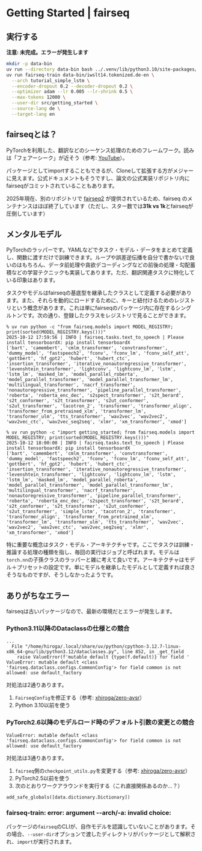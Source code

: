 # Getting Started | fairseq

## 実行する

**注意: 未完成。エラーが発生します**

```sh
mkdir -p data-bin
uv run --directory data-bin bash ../.venv/lib/python3.10/site-packages/fairseq/examples/translation/prepare-iwslt14.sh
uv run fairseq-train data-bin/iwslt14.tokenized.de-en \
  --arch tutorial_simple_lstm \
  --encoder-dropout 0.2 --decoder-dropout 0.2 \
  --optimizer adam --lr 0.005 --lr-shrink 0.5 \
  --max-tokens 12000 \
  --user-dir src/getting_started \
  --source-lang de \
  --target-lang en
```

## fairseqとは？

PyTorchを利用した、翻訳などのシーケンス処理のためのフレームワーク。読みは「フェアーシーク」が近そう（参考: [YouTube](https://www.youtube.com/watch?v=t6JjlNVuBUQ)）。

パッケージとしてimportすることもできるが、Cloneして拡張する方がメジャーに見えます。公式ドキュメントもそうですし、論文の公式実装リポジトリ内にfairseqがコミットされていることもあります。

2025年現在、別のリポジトリで [fairseq2](https://github.com/facebookresearch/fairseq2) が提供されているため、fairseq のメンテナンスはほぼ終了しています（ただし、スター数では**31k vs 1k**とfairseqが圧倒しています）

## メンタルモデル

PyTorchのラッパーです。YAMLなどでタスク・モデル・データをまとめて定義し、関数に渡すだけで訓練できます。ループや誤差逆伝播を自分で書かないで良いのはもちろん、データ前処理や貪欲デコーディングなどの前後の処理・勾配蓄積などの学習テクニックも実装してあります。ただ、翻訳関連タスクに特化している印象はあります。

タスクやモデルはfairseqの基底型を継承したクラスとして定義する必要があります。また、それらを動的にロードするために、キーと紐付けるためのレジストリという概念があります。これは単にfairseqのパッケージ内に存在するシングルトンです。次の通り、登録したクラスをレジストリで見ることができます。

```console
% uv run python -c "from fairseq.models import MODEL_REGISTRY; print(sorted(MODEL_REGISTRY.keys()))"
2025-10-12 17:59:56 | INFO | fairseq.tasks.text_to_speech | Please install tensorboardX: pip install tensorboardX
['bart', 'camembert', 'cmlm_transformer', 'convtransformer', 'dummy_model', 'fastspeech2', 'fconv', 'fconv_lm', 'fconv_self_att', 'gottbert', 'hf_gpt2', 'hubert', 'hubert_ctc', 'insertion_transformer', 'iterative_nonautoregressive_transformer', 'levenshtein_transformer', 'lightconv', 'lightconv_lm', 'lstm', 'lstm_lm', 'masked_lm', 'model_parallel_roberta', 'model_parallel_transformer', 'model_parallel_transformer_lm', 'multilingual_transformer', 'nacrf_transformer', 'nonautoregressive_transformer', 'pipeline_parallel_transformer', 'roberta', 'roberta_enc_dec', 's2spect_transformer', 's2t_berard', 's2t_conformer', 's2t_transformer', 's2ut_conformer', 's2ut_transformer', 'tacotron_2', 'transformer', 'transformer_align', 'transformer_from_pretrained_xlm', 'transformer_lm', 'transformer_ulm', 'tts_transformer', 'wav2vec', 'wav2vec2', 'wav2vec_ctc', 'wav2vec_seq2seq', 'xlmr', 'xm_transformer', 'xmod']

% uv run python -c "import getting_started; from fairseq.models import MODEL_REGISTRY; print(sorted(MODEL_REGISTRY.keys()))" 
2025-10-12 18:00:00 | INFO | fairseq.tasks.text_to_speech | Please install tensorboardX: pip install tensorboardX
['bart', 'camembert', 'cmlm_transformer', 'convtransformer', 'dummy_model', 'fastspeech2', 'fconv', 'fconv_lm', 'fconv_self_att', 'gottbert', 'hf_gpt2', 'hubert', 'hubert_ctc', 'insertion_transformer', 'iterative_nonautoregressive_transformer', 'levenshtein_transformer', 'lightconv', 'lightconv_lm', 'lstm', 'lstm_lm', 'masked_lm', 'model_parallel_roberta', 'model_parallel_transformer', 'model_parallel_transformer_lm', 'multilingual_transformer', 'nacrf_transformer', 'nonautoregressive_transformer', 'pipeline_parallel_transformer', 'roberta', 'roberta_enc_dec', 's2spect_transformer', 's2t_berard', 's2t_conformer', 's2t_transformer', 's2ut_conformer', 's2ut_transformer', 'simple_lstm', 'tacotron_2', 'transformer', 'transformer_align', 'transformer_from_pretrained_xlm', 'transformer_lm', 'transformer_ulm', 'tts_transformer', 'wav2vec', 'wav2vec2', 'wav2vec_ctc', 'wav2vec_seq2seq', 'xlmr', 'xm_transformer', 'xmod']
```

特に重要な概念はタスク・モデル・アーキテクチャです。ここでタスクは訓練・推論する処理の種類を指し、毎回の実行はジョブと呼ばれます。モデルは`torch.nn`の子孫クラスのラッパーと雑に考えて良いです。アーキテクチャはモデル＋プリセットの設定です。単にモデルを継承したモデルとして定義すれば良さそうなものですが、そうしなかったようです。

## ありがちなエラー

fairseqは古いパッケージなので、最新の環境だとエラーが発生します。

### Python3.11以降のDataclassの仕様との競合

```console
...
  File "/home/hiroga/.local/share/uv/python/cpython-3.12.7-linux-x86_64-gnu/lib/python3.12/dataclasses.py", line 852, in _get_field
    raise ValueError(f'mutable default {type(f.default)} for field '
ValueError: mutable default <class 'fairseq.dataclass.configs.CommonConfig'> for field common is not allowed: use default_factory
```

対処法は2通りあります。

1. `FairseqConfig`を修正する（参考: [xhiroga/zero-avsr](https://github.com/xhiroga/zero-avsr/blob/7609cf42c99c74a231a9c93615f42e1a2af547ff/fairseq/fairseq/dataclass/configs.py#L973)）
2. Python 3.10以前を使う

### PyTorch2.6以降のモデルロード時のデフォルト引数の変更との競合

```console
ValueError: mutable default <class 'fairseq.dataclass.configs.CommonConfig'> for field common is not allowed: use default_factory
```
対処法は3通りあります。

1. `fairseq`側の`checkpoint_utils.py`を変更する（参考: [xhiroga/zero-avsr](https://github.com/xhiroga/zero-avsr/blob/7609cf42c99c74a231a9c93615f42e1a2af547ff/fairseq/fairseq/checkpoint_utils.py#L305)）
2. PyTorch2.5以前を使う
3. 次のとおりワークアラウンドを実行する（これ直接関係あるのか...？）

```py
add_safe_globals([data.dictionary.Dictionary])
```

### fairseq-train: error: argument --arch/-a: invalid choice:

パッケージの`fairseq`のCLIが、自作モデルを認識していないことがあります。その場合、`--user-dir`オプションで渡したディレクトリがパッケージとして解釈され、`import`が実行されます。
